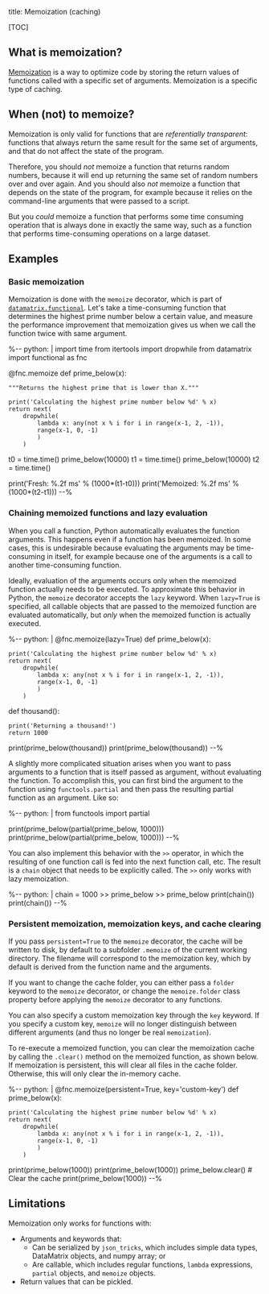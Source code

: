 title: Memoization (caching)

[TOC]


## What is memoization?

[Memoization](https://en.wikipedia.org/wiki/Memoization) is a way to optimize code by storing the return values of functions called with a specific set of arguments. Memoization is a specific type of caching.


## When (not) to memoize?

Memoization is only valid for functions that are *referentially transparent*: functions that always return the same result for the same set of arguments, and that do not affect the state of the program.

Therefore, you should *not* memoize a function that returns random numbers, because it will end up returning the same set of random numbers over and over again. And you should also *not* memoize a function that depends on the state of the program, for example because it relies on the command-line arguments that were passed to a script.

But you *could* memoize a function that performs some time consuming operation that is always done in exactly the same way, such as a function that performs time-consuming operations on a large dataset.


## Examples

### Basic memoization

Memoization is done with the `memoize` decorator, which is part of [`datamatrix.functional`](%link:functional%). Let's take a time-consuming function that determines the highest prime number below a certain value, and measure the performance improvement that memoization gives us when we call the function twice with same argument.

%--
python: |
 import time
 from itertools import dropwhile
 from datamatrix import functional as fnc


 @fnc.memoize
 def prime_below(x):

 	"""Returns the highest prime that is lower than X."""

 	print('Calculating the highest prime number below %d' % x)
 	return next(
 		dropwhile(
 			lambda x: any(not x % i for i in range(x-1, 2, -1)),
 			range(x-1, 0, -1)
 			)
 		)


 t0 = time.time()
 prime_below(10000)
 t1 = time.time()
 prime_below(10000)
 t2 = time.time()

 print('Fresh: %.2f ms' % (1000*(t1-t0)))
 print('Memoized: %.2f ms' % (1000*(t2-t1)))
--%


### Chaining memoized functions and lazy evaluation

When you call a function, Python automatically evaluates the function arguments. This happens even if a function has been memoized. In some cases, this is undesirable because evaluating the arguments may be time-consuming in itself, for example because one of the arguments is a call to another time-consuming function.

Ideally, evaluation of the arguments occurs only when the memoized function actually needs to be executed. To approximate this behavior in Python, the `memoize` decorator accepts the `lazy` keyword. When `lazy=True` is specified, all callable objects that are passed to the memoized function are evaluated automatically, but *only* when the memoized function is actually executed.

%--
python: |
 @fnc.memoize(lazy=True)
 def prime_below(x):

 	print('Calculating the highest prime number below %d' % x)
 	return next(
 		dropwhile(
 			lambda x: any(not x % i for i in range(x-1, 2, -1)),
 			range(x-1, 0, -1)
 			)
 		)


 def thousand():

 	print('Returning a thousand!')
 	return 1000


 print(prime_below(thousand))
 print(prime_below(thousand))
--%


A slightly more complicated situation arises when you want to pass arguments to a function that is itself passed as argument, without evaluating the function. To accomplish this, you can first bind the argument to the function using `functools.partial` and then pass the resulting partial function as an argument. Like so:

%--
python: |
 from functools import partial

 print(prime_below(partial(prime_below, 1000)))
 print(prime_below(partial(prime_below, 1000)))
--%

You can also implement this behavior with the `>>` operator, in which the resulting of one function call is fed into the next function call, etc. The result is a `chain` object that needs to be explicitly called. The `>>` only works
with lazy memoization.

%--
python: |
 chain = 1000 >> prime_below >> prime_below
 print(chain())
 print(chain())
--%


### Persistent memoization, memoization keys, and cache clearing

If you pass `persistent=True` to the `memoize` decorator, the cache will be written to disk, by default to a subfolder `.memoize` of the current working directory. The filename will correspond to the memoization key, which by default is derived from the function name and the arguments.

If you want to change the cache folder, you can either pass a `folder` keyword to the `memoize` decorator, or change the `memoize.folder` class property before applying the `memoize` decorator to any functions.

You can also specify a custom memoization key through the `key` keyword. If you specify a custom key, `memoize` will no longer distinguish between different arguments (and thus no longer be real `memoization`).

To re-execute a memoized function, you can clear the memoization cache by calling the `.clear()` method on the memoized function, as shown below. If memoization is persistent, this will clear all files in the cache folder. Otherwise, this will only clear the in-memory cache.


%--
python: |
 @fnc.memoize(persistent=True, key='custom-key')
 def prime_below(x):

 	print('Calculating the highest prime number below %d' % x)
 	return next(
 		dropwhile(
 			lambda x: any(not x % i for i in range(x-1, 2, -1)),
 			range(x-1, 0, -1)
 			)
 		)


 print(prime_below(1000))
 print(prime_below(1000))
 prime_below.clear() # Clear the cache
 print(prime_below(1000))
--%


## Limitations

Memoization only works for functions with:

- Arguments and keywords that:
	- Can be serialized by `json_tricks`, which includes simple data types, DataMatrix objects, and numpy array; or
	- Are callable, which includes regular functions, `lambda` expressions, `partial` objects, and `memoize` objects.
- Return values that can be pickled.
